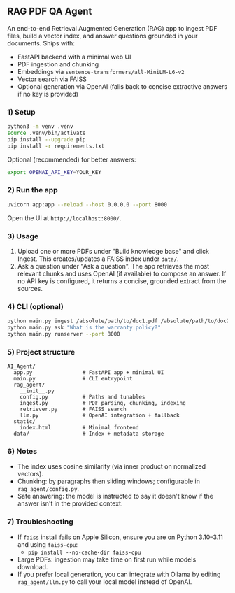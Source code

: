 ## RAG PDF QA Agent

An end-to-end Retrieval Augmented Generation (RAG) app to ingest PDF files, build a vector index, and answer questions grounded in your documents. Ships with:

- FastAPI backend with a minimal web UI
- PDF ingestion and chunking
- Embeddings via `sentence-transformers/all-MiniLM-L6-v2`
- Vector search via FAISS
- Optional generation via OpenAI (falls back to concise extractive answers if no key is provided)

### 1) Setup

```bash
python3 -m venv .venv
source .venv/bin/activate
pip install --upgrade pip
pip install -r requirements.txt
```

Optional (recommended) for better answers:

```bash
export OPENAI_API_KEY=YOUR_KEY
```

### 2) Run the app

```bash
uvicorn app:app --reload --host 0.0.0.0 --port 8000
```

Open the UI at `http://localhost:8000/`.

### 3) Usage

1. Upload one or more PDFs under "Build knowledge base" and click Ingest. This creates/updates a FAISS index under `data/`.
2. Ask a question under "Ask a question". The app retrieves the most relevant chunks and uses OpenAI (if available) to compose an answer. If no API key is configured, it returns a concise, grounded extract from the sources.

### 4) CLI (optional)

```bash
python main.py ingest /absolute/path/to/doc1.pdf /absolute/path/to/doc2.pdf
python main.py ask "What is the warranty policy?"
python main.py runserver --port 8000
```

### 5) Project structure

```
AI_Agent/
  app.py                # FastAPI app + minimal UI
  main.py               # CLI entrypoint
  rag_agent/
    __init__.py
    config.py           # Paths and tunables
    ingest.py           # PDF parsing, chunking, indexing
    retriever.py        # FAISS search
    llm.py              # OpenAI integration + fallback
  static/
    index.html          # Minimal frontend
  data/                 # Index + metadata storage
```

### 6) Notes

- The index uses cosine similarity (via inner product on normalized vectors).
- Chunking: by paragraphs then sliding windows; configurable in `rag_agent/config.py`.
- Safe answering: the model is instructed to say it doesn't know if the answer isn't in the provided context.

### 7) Troubleshooting

- If `faiss` install fails on Apple Silicon, ensure you are on Python 3.10–3.11 and using `faiss-cpu`:
  - `pip install --no-cache-dir faiss-cpu`
- Large PDFs: ingestion may take time on first run while models download.
- If you prefer local generation, you can integrate with Ollama by editing `rag_agent/llm.py` to call your local model instead of OpenAI.

